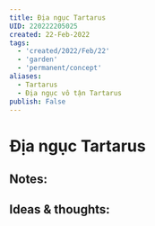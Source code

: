 ```yaml
---
title: Địa ngục Tartarus
UID: 220222205025
created: 22-Feb-2022
tags:
  - 'created/2022/Feb/22'
  - 'garden'
  - 'permanent/concept'
aliases:
  - Tartarus
  - Địa ngục vô tận Tartarus
publish: False
---
```

# Địa ngục Tartarus

## Notes:


## Ideas & thoughts:


